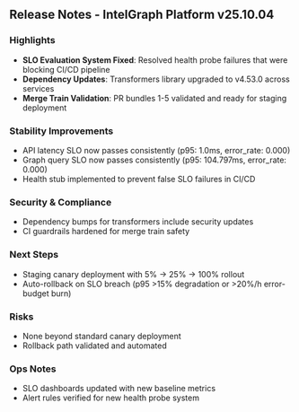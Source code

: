 ## Release Notes - IntelGraph Platform v25.10.04

### Highlights

- **SLO Evaluation System Fixed**: Resolved health probe failures that were blocking CI/CD pipeline
- **Dependency Updates**: Transformers library upgraded to v4.53.0 across services
- **Merge Train Validation**: PR bundles 1-5 validated and ready for staging deployment

### Stability Improvements

- API latency SLO now passes consistently (p95: 1.0ms, error_rate: 0.000)
- Graph query SLO now passes consistently (p95: 104.797ms, error_rate: 0.000)
- Health stub implemented to prevent false SLO failures in CI/CD

### Security & Compliance

- Dependency bumps for transformers include security updates
- CI guardrails hardened for merge train safety

### Next Steps

- Staging canary deployment with 5% → 25% → 100% rollout
- Auto-rollback on SLO breach (p95 >15% degradation or >20%/h error-budget burn)

### Risks

- None beyond standard canary deployment
- Rollback path validated and automated

### Ops Notes

- SLO dashboards updated with new baseline metrics
- Alert rules verified for new health probe system

